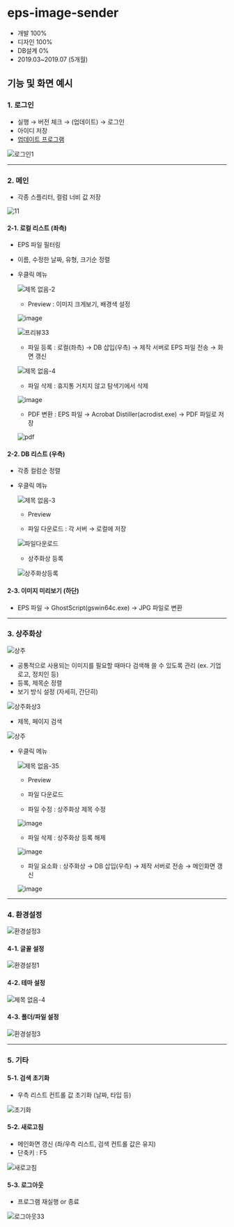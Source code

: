 # eps-image-sender

- 개발 100%
- 디자인 100%
- DB설계 0%
- 2019.03~2019.07 (5개월)

## 기능 및 화면 예시

### 1. 로그인
- 실행 → 버전 체크 → (업데이트) → 로그인
- 아이디 저장
- [업데이트 프로그램](https://github.com/yeaeun23/program-updater)

![로그인1](https://user-images.githubusercontent.com/14077108/137291376-03ce0c20-7eae-44e0-9d8e-d9f7eefe9474.png)

- - - 

### 2. 메인
- 각종 스플리터, 컬럼 너비 값 저장

![11](https://user-images.githubusercontent.com/14077108/137291838-cdadd199-0768-4ef5-b41e-5a0a1dae9dda.png)

#### 2-1. 로컬 리스트 (좌측)
- EPS 파일 필터링
- 이름, 수정한 날짜, 유형, 크기순 정렬
- 우클릭 메뉴

    ![제목 없음-2](https://user-images.githubusercontent.com/14077108/137301544-0ecbd44e-2fdb-4ab0-885d-0477a609e4c0.png)

    + Preview : 이미지 크게보기, 배경색 설정
    
    ![image](https://user-images.githubusercontent.com/14077108/137304377-d97531c5-d89e-4a76-b49f-bf3c01ca73ac.png)   
    
    ![프리뷰33](https://user-images.githubusercontent.com/14077108/137305783-356057b8-ba0d-4c54-a3d9-1b98161045df.png)

    + 파일 등록 : 로컬(좌측) → DB 삽입(우측) → 제작 서버로 EPS 파일 전송 → 화면 갱신
    
    ![제목 없음-4](https://user-images.githubusercontent.com/14077108/137322970-731d851e-3650-4135-97eb-c35f7ce61b52.png)

    + 파일 삭제 : 휴지통 거치지 않고 탐색기에서 삭제
    
    ![image](https://user-images.githubusercontent.com/14077108/137304255-954ec3d0-8d5d-43c6-84a5-7e31b555fc24.png)

    + PDF 변환 : EPS 파일 → Acrobat Distiller(acrodist.exe) → PDF 파일로 저장
    
    ![pdf](https://user-images.githubusercontent.com/14077108/137302201-ec80dca7-46c3-4423-bc9a-9195566904b0.png)

#### 2-2. DB 리스트 (우측)
- 각종 컬럼순 정렬
- 우클릭 메뉴

    ![제목 없음-3](https://user-images.githubusercontent.com/14077108/137307519-ea34a362-801a-4a42-8ec5-123f18feea00.png)

    + Preview

    + 파일 다운로드 : 각 서버 → 로컬에 저장
    
    ![파일다운로드](https://user-images.githubusercontent.com/14077108/137307863-8910d95b-db87-412a-ab1e-92721fffcb3f.png)

    + 상주화상 등록 
    
    ![상주화상등록](https://user-images.githubusercontent.com/14077108/137307960-8816f434-9f70-4385-a300-e14887a23b77.png)

#### 2-3. 이미지 미리보기 (하단)

- EPS 파일 → GhostScript(gswin64c.exe) → JPG 파일로 변환

- - -

### 3. 상주화상

![상주](https://user-images.githubusercontent.com/14077108/137317980-31726d38-8374-4f7d-8079-7bcbb930291c.png)

- 공통적으로 사용되는 이미지를 필요할 때마다 검색해 쓸 수 있도록 관리 (ex. 기업 로고, 정치인 등)
- 등록, 제목순 정렬
- 보기 방식 설정 (자세히, 간단히)

![상주화상3](https://user-images.githubusercontent.com/14077108/137308886-0377ac3a-9511-4bc1-b671-2086c7f36c03.png)

- 제목, 페이지 검색

![상주](https://user-images.githubusercontent.com/14077108/137311713-7d6bfc2a-dbcb-480e-ba79-6d8165d56141.png)

- 우클릭 메뉴
    
    ![제목 없음-35](https://user-images.githubusercontent.com/14077108/137310837-a15bf89c-877d-4e03-aa44-1fbb912d5152.png)

    + Preview

    + 파일 다운로드

    + 파일 수정 : 상주화상 제목 수정

    ![image](https://user-images.githubusercontent.com/14077108/137311003-7a1a6d1d-ca8b-483d-adfc-7e30564b010d.png)

    + 파일 삭제 : 상주화상 등록 해제

    ![image](https://user-images.githubusercontent.com/14077108/137311024-fa339c89-9de0-4425-9329-bdcc3b4f09fe.png)

    + 파일 요소화 : 상주화상 → DB 삽입(우측) → 제작 서버로 전송 → 메인화면 갱신

    ![image](https://user-images.githubusercontent.com/14077108/137333897-a9707876-46bb-4dea-a153-d81ed71ae584.png)

- - -

### 4. 환경설정

![환경설정3](https://user-images.githubusercontent.com/14077108/137309565-95847dea-4540-4139-a634-8610e2359242.png)

#### 4-1. 글꼴 설정

![환경설정1](https://user-images.githubusercontent.com/14077108/137308585-5b83487b-106f-4cc3-a12c-eef942ea83d3.png)

#### 4-2. 테마 설정

![제목 없음-4](https://user-images.githubusercontent.com/14077108/137309875-4ceb423c-4ee4-4195-83ec-d084b7b75d92.png)

#### 4-3. 폴더/파일 설정

![환경설정3](https://user-images.githubusercontent.com/14077108/137308312-b8af0176-ebb1-4867-940d-79f3a523802a.png)

- - -

### 5. 기타

#### 5-1. 검색 초기화
- 우측 리스트 컨트롤 값 초기화 (날짜, 타입 등)

![초기화](https://user-images.githubusercontent.com/14077108/137319358-23766ada-de22-48a1-a35e-7a64af853b9f.png)

#### 5-2. 새로고침
- 메인화면 갱신 (좌/우측 리스트, 검색 컨트롤 값은 유지)
- 단축키 : F5

![새로고침](https://user-images.githubusercontent.com/14077108/137318549-9e09f02e-aa6e-456b-93bc-14f53086a4e0.png)

#### 5-3. 로그아웃
- 프로그램 재실행 or 종료

![로그아웃33](https://user-images.githubusercontent.com/14077108/137304130-cc33c449-c81e-4587-be6e-ad03afc15033.png)
